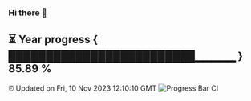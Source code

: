 ### Hi there 👋
⏳ Year progress { █████████████████████████▁▁▁▁▁ } 85.89 %
---
⏰ Updated on Fri, 10 Nov 2023 12:10:10 GMT
![Progress Bar CI](https://github.com/Moyi321/Moyi321/workflows/Progress%20Bar%20CI/badge.svg)
